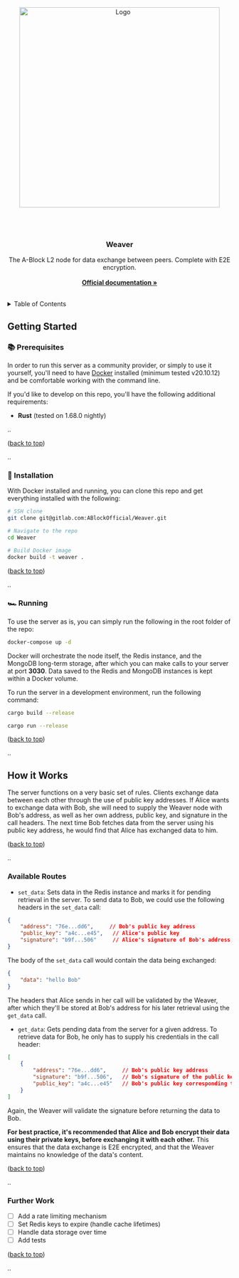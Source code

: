 <div id="top"></div>

<!-- PROJECT LOGO -->
<br />

<div align="center">
    <div style="height: 50px; width: 100%"></div>

  <a>
    <img src="https://github.com/ABlockOfficial/Weaver/blob/main/assets/hero.svg" alt="Logo" width="450px">
  </a>

  <div style="height: 50px; width: 100%"></div>

  <h3>Weaver</h3>

  <!-- <div>
  <img src="https://img.shields.io/github/actions/workflow/status/Zenotta/Intercom/codeql-analysis.yml?branch=main" alt="Pipeline Status" />
    <img src="https://img.shields.io/github/package-json/v/Zenotta/Intercom" />
  </div> -->

  <p align="center">
    The A-Block L2 node for data exchange between peers. Complete with E2E encryption.
    <br />
    <br />
    <a href="https://a-block.io"><strong>Official documentation »</strong></a>
    <br />
    <br />
  </p>
</div>

<!-- TABLE OF CONTENTS -->
<details>
  <summary>Table of Contents</summary>
  <ol>
    <li>
      <a href="#getting-started">Getting Started</a>
      <ul>
        <li><a href="#prerequisites">Prerequisites</a></li>
        <li><a href="#running-the-server">Running The Server</a></li>
        </ul>
    </li>
    <li>
      <a href="#how-it-works">How it Works</a>
      <ul>
        <li><a href="#data-exchange">Data Exchange</a></li>
        <li><a href="#further-work">Further Work</a></li>
        </ul>
    </li>
  </ol>
</details>

<!-- GETTING STARTED -->

## Getting Started

### 📚 Prerequisites

In order to run this server as a community provider, or simply to use it yourself, you'll need to have <a href="https://www.docker.com/products/docker-desktop/">Docker</a> installed (minimum tested v20.10.12) and be comfortable working with the command line. 

If you'd like to develop on this repo, you'll have the following additional requirements:

- **Rust** (tested on 1.68.0 nightly)

..

<p align="left">(<a href="#top">back to top</a>)</p>

..

### 🔧 Installation

With Docker installed and running, you can clone this repo and get everything installed with the following:

```sh
# SSH clone
git clone git@gitlab.com:ABlockOfficial/Weaver.git

# Navigate to the repo
cd Weaver

# Build Docker image
docker build -t weaver .
```

<p align="left">(<a href="#top">back to top</a>)</p>

..

### 🏎️ Running

To use the server as is, you can simply run the following in the root folder of the repo:

```sh
docker-compose up -d
```

Docker will orchestrate the node itself, the Redis instance, and the MongoDB long-term storage, after which you can make 
calls to your server at port **3030**. Data saved to the Redis and MongoDB instances is kept within a Docker volume.

To run the server in a development environment, run the following command:

```sh
cargo build --release

cargo run --release
```

<p align="left">(<a href="#top">back to top</a>)</p>

..

## How it Works

The server functions on a very basic set of rules. Clients exchange data between each other through the use of public key addresses. If Alice wants to exchange data with Bob, she will need to supply the Weaver node with Bob's address, as well as her own address, public key, and signature in the call headers. The next time Bob fetches data from the server using his public key address, he would find that Alice has exchanged data to him.

<p align="left">(<a href="#top">back to top</a>)</p>

..

### Available Routes

- `set_data`: Sets data in the Redis instance and marks it for pending retrieval in the server. To send data to Bob, we could use the following headers in the `set_data` call:

```json
{
    "address": "76e...dd6",     // Bob's public key address
    "public_key": "a4c...e45",   // Alice's public key
    "signature": "b9f...506"     // Alice's signature of Bob's address, using his public key
}
```

The body of the `set_data` call would contain the data being exchanged:

```json
{
    "data": "hello Bob"
}
```

The headers that Alice sends in her call will be validated by the Weaver, after which they'll be stored at Bob's address for his later retrieval using the `get_data` call.

- `get_data`: Gets pending data from the server for a given address. To retrieve data for Bob, he only has to supply his credentials in the call header:

```json
[
    {
        "address": "76e...dd6",     // Bob's public key address
        "signature": "b9f...506",   // Bob's signature of the public key
        "public_key": "a4c...e45"   // Bob's public key corresponding to his address
    }
]
```

Again, the Weaver will validate the signature before returning the data to Bob.

**For best practice, it's recommended that Alice and Bob encrypt their data using their private keys, before exchanging it with each other.** This ensures that the data exchange is E2E encrypted, and that the Weaver maintains no knowledge of the data's content.

<p align="left">(<a href="#top">back to top</a>)</p>

..

### Further Work

- [ ] Add a rate limiting mechanism
- [ ] Set Redis keys to expire (handle cache lifetimes)
- [ ] Handle data storage over time
- [ ] Add tests

<p align="left">(<a href="#top">back to top</a>)</p>

..
